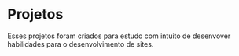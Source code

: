 # Projetos

Esses projetos foram criados para estudo com intuito de desenvover habilidades para o desenvolvimento de sites.
